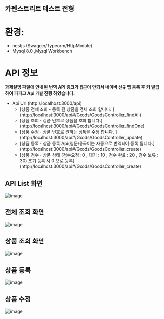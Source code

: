 ## 카펜스트리트 테스트 전형 

# 환경: 

* nestjs (Swagger/Typeorm/HttpModule)
* Mysql 8.0 ,Mysql Workbench

# API 정보

**과제설명 파일에 안내 된 번역 API 링크가 접근이 안되서 네이버 신규 앱 등록 후 키 발급하여 파파고 Api 개발 진행 하였습니다.**

* Api Url (http://localhost:3000/api) 
  * [상품 전체 조회 - 등록 된 상품을 전체 조회 합니다. ] (http://localhost:3000/api#/Goods/GoodsController_findAll)
  * [상품 조회 - 상품 번호로 상품을 조회 합니다.] (http://localhost:3000/api#/Goods/GoodsController_findOne)
  * [상품 수정 - 상품 번호로 원하는 상품을 수정 합니다. ] (http://localhost:3000/api#/Goods/GoodsController_update)
  * [상품 등록 - 상품 등록 Api(영문/중국어는 자동으로 번역되어 등록 됩니다.] (http://localhost:3000/api#/Goods/GoodsController_create)
  * [상품 검수 - 상품 상태 (검수요청 : 0 , 대기 : 10 , 검수 완료 : 20 , 검수 보류 : 30) 초기 등록 시 0 으로 등록] (http://localhost:3000/api#/Goods/GoodsController_create)

## API List 화면
![image](https://user-images.githubusercontent.com/40415473/193989774-de4af925-ed17-4939-ba00-d826c117ba26.png)

## 전체 조회 화면
![image](https://user-images.githubusercontent.com/40415473/193990002-0fa471df-baaf-4c46-9634-e1b77399196f.png)

## 상품 조회 화면 
![image](https://user-images.githubusercontent.com/40415473/193990140-af492c36-c53f-470f-a2eb-356080ad24d7.png)

## 상품 등록 
![image](https://user-images.githubusercontent.com/40415473/193990774-814f0e17-7701-4a8f-a0f7-4b7d611b7556.png)

## 상품 수정 
![image](https://user-images.githubusercontent.com/40415473/193990914-259799d4-b234-45c0-bdfd-4d712a790a4d.png)
